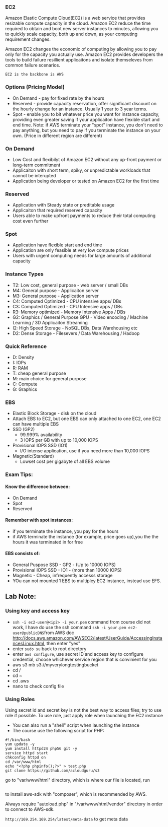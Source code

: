 ### EC2
Amazon Elastic Compute Cloud(EC2) is a web service that provides resizable compute capacity in the cloud. Amazon EC2 reduce the time required to obtain and boot new server instances to minutes, allowing you to quickly scale capacity, both up and down, as your computing requirement changes.

Amazon EC2 changes the economic of computing by allowing you to pay only for the capacity you actually use. Amazon EC2 provides developers the tools to build failure resillient applicaitons and isolate themseleves from common failure scenarios. 

```
EC2 is the backbone is AWS
```

### Options (Pricing Model)
* On Demand - pay for fixed rate by the hours
* Reserved - provide capacity reservation, offer significant discount on the hourly change for an instance. Usually 1 year to 3 year terms. 
* Spot - enable you to bit whatever price you want for instance capacity, providing even greater saving if your applicaiton have flexible start and end time. Note: if AWS terminate your "spot" instance, you don't need to pay anything, but you need to pay if you terminate the instance on your own. (Price in different region are different)

### On Demand
* Low Cost and flexibilyt of Amazon EC2 without any up-front payment or long-term commitment
* Applicaiton with short term, spiky, or unpredictable workloads that cannot be interupted
* Application being developer or tested on Amazon EC2 for the first time

### Reserved
* Application with Steady state or preditable usage
* Applicaiton that required reserved capacity
* Users able to make upfront payments to reduce their total computing cost even further

### Spot
* Application have flexible start and end time
* Application are only feasible at very low compute prices
* Users with urgent computing needs for large amounts of additional capacity

### Instance Types
* T2: Low cost, general purpose - web server / small DBs
* M4: General purpose - Applicaiton server
* M3: General purpose - Application server
* C4: Computed Optimized - CPU intensive apps/ DBs
* C3: Computed Optimized - CPU Intensive apps / DBs
* R3: Memory optimized - Memory Intensive Apps / DBs
* G2: Graphics / General Purpose GPU - Video encoding / Machine Learning / 3D Applicaiton Streaming
* I2: High Speed Storage  - NoSQL DBs, Data Warehousing etc
* D2: Dense Storage - Filesevers / Data Warehousing / Hadoop

### Quick Reference
* D: Density
* I: IOPs
* R: RAM
* T: cheap general purpose
* M: main choice for general purpose
* C: Compute
* G: Graphics

### EBS
* Elastic Block Storage - disk on the cloud
* Attach EBS to EC2, but one EBS can only attached to one EC2, one EC2 can have multiple EBS
* SSD (GP2)
  * 99.999% availability
  * 3 IOPS per GB with up to 10,000 IOPS 
* Provisional IOPS SSD (IO1)
  * I/O intense application, use if you need more than 10,000 IOPS
* Magnetic(Standard)
  * Lowset cost per gigabyte of all EBS volume

### Exam Tips: 
#### Know the difference between: 
* On Demand
* Spot
* Reserved
#### Remember with spot instances:
* if you terminate the instance, you pay for the hours
* if AWS terminate the instance (for example, price goes up),you the the hours it was terminated in for free
#### EBS consists of:
* General Puspose SSD - GP2 - (Up to 10000 IOPS)
* Provisional IOPS SSD - IO1 - (more than 10000 IOPS)
* Magnetic - Cheap, infrequently accesss storage
* YOu can not mounted 1 EBS to multipley EC2 instance, instead use EFS. 


## Lab Note:
### Using key and access key
* ```ssh -i ec2-user@<ip2> -i your.pem``` command from course did not work, I have do use the ssh command ```ssh -i your.pem ec2-user@publicDNS```from AWS doc <http://docs.aws.amazon.com/AWSEC2/latest/UserGuide/AccessingInstancesLinux.html>, then enter "yes"
* enter ```sudo su``` back to root directory
* enter ```aws configure```, use secret ID and access key to configure credential, choose whichever service region that is convinient for you
* aws s3 mb s3://myverylongtestingbucket
* cd /
* cd ~
* cd .aws
* nano to check config file

### Using Roles
Using secret id and secret key is not the best way to access files; try to use role if possible. To use role, just apply role when launching the EC2 instance
* You can also run a "shell" script when launching the instance
* The course use the following script for PHP: 
```
#!/bin/bash
yum update -y
yum install httpd24 php56 git -y
service httpd start
chkconfig httpd on
cd /var/www/html
echo "<?php phpinfo();?>" > test.php
git clone https://github.com/acloudguru/s3
```
go to "var/www/html" directory, which is where our file is located, run 
```

```
to install aws-sdk with "composer", which is recommended by AWS. 

Always require "autoload.php" in "/var/www/html/vendor" directory in order to connect to AWS-sdk. 

```http://169.254.169.254/latest/meta-data``` to get meta data


